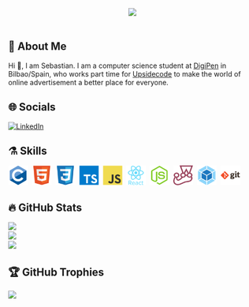 <div align="center">
  <img src="https://media.giphy.com/media/xTiIzJSKB4l7xTouE8/giphy.gif"/>
</div>
<br/>

## 🐳 About Me
Hi 👋, I am Sebastian. I am a computer science student at [DigiPen](https://www.digipen.es/) in Bilbao/Spain, who works part time for [Upsidecode](https://www.upsidecode.de/) to make the world of online advertisement a better place for everyone. 


## 🌐 Socials
[![LinkedIn](https://img.shields.io/badge/LinkedIn-%230077B5.svg?logo=linkedin&logoColor=white)](https://linkedin.com/in/sebastian-paas) 


## ⚗️ Skills
<div>
  <img src="https://raw.githubusercontent.com/devicons/devicon/master/icons/c/c-original.svg" title="C" alt="C" width="40" height="40" />&nbsp;
  <img src="https://raw.githubusercontent.com/devicons/devicon/master/icons/html5/html5-original.svg" title="html5" alt="html5" width="40" height="40" />&nbsp;
  <img src="https://raw.githubusercontent.com/devicons/devicon/master/icons/css3/css3-original.svg" title="css3" alt="css3" width="40" height="40" />&nbsp;
  <img src="https://raw.githubusercontent.com/devicons/devicon/master/icons/typescript/typescript-original.svg" title="typescript" alt="typescript" width="40" height="40" />&nbsp;
  <img src="https://raw.githubusercontent.com/devicons/devicon/master/icons/javascript/javascript-original.svg" title="javascript" alt="javascript" width="40" height="40" />&nbsp;
  <img src="https://raw.githubusercontent.com/devicons/devicon/master/icons/react/react-original-wordmark.svg" title="react" alt="react" width="40" height="40" />&nbsp;
  <img src="https://raw.githubusercontent.com/devicons/devicon/master/icons/nodejs/nodejs-original.svg" title="nodejs" alt="nodejs" width="40" height="40" />&nbsp;
  <img src="https://raw.githubusercontent.com/devicons/devicon/master/icons/jest/jest-plain.svg" title="jest" alt="jest" width="40" height="40" />&nbsp;
  <img src="https://raw.githubusercontent.com/devicons/devicon/master/icons/webpack/webpack-original.svg" title="webpack" alt="webpack" width="40" height="40" />&nbsp;
  <img src="https://raw.githubusercontent.com/devicons/devicon/master/icons//git/git-original-wordmark.svg" title="Git" alt="Git" width="40" height="40" />
</div>


## 🔥 GitHub Stats
![](https://github-readme-stats.vercel.app/api?username=DoctorNova&theme=gotham&hide_border=false&include_all_commits=false&count_private=false)<br/>
![](https://github-readme-streak-stats.herokuapp.com/?user=DoctorNova&theme=gotham&hide_border=false)<br/>
![](https://github-readme-stats.vercel.app/api/top-langs/?username=DoctorNova&theme=gotham&hide_border=false&include_all_commits=false&count_private=false&layout=compact)


## 🏆 GitHub Trophies
![](https://github-trophies.vercel.app/?username=DoctorNova&theme=gotham&no-frame=true&no-bg=false&margin-w=4)

